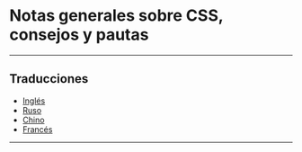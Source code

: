 # Notas generales sobre CSS, consejos y pautas

---

## Traducciones

* [Inglés](https://github.com/csswizardry/CSS-Guidelines/blob/master/README.md)
* [Ruso](https://github.com/matmuchrapna/CSS-Guidelines/blob/master/README%20Russian.md)
* [Chino](https://github.com/chadluo/CSS-Guidelines/blob/master/README.md)
* [Francés](https://github.com/flexbox/CSS-Guidelines/blob/master/README.md)

---

